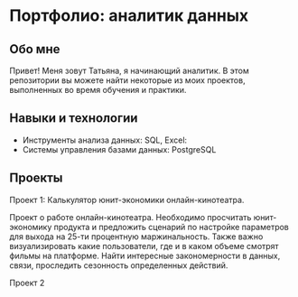 # Портфолио: аналитик данных

## Обо мне
Привет! Меня зовут Татьяна, я начинающий аналитик. В этом репозитории вы можете найти некоторые из моих проектов, выполненных во время обучения и практики.

## Навыки и технологии
- Инструменты анализа данных: SQL, Excel:
- Системы управления базами данных: PostgreSQL

## Проекты
Проект 1: Калькулятор юнит-экономики онлайн-кинотеатра.

Проект о работе онлайн-кинотеатра. Необходимо просчитать юнит-экономику продукта и предложить сценарий по настройке параметров для выхода на 25-ти процентную маржинальность. 
Также важно визуализировать какие пользователи, где и в каком объеме смотрят фильмы на платформе.
Найти интересные закономерности в данных, связи, проследить сезонность определенных действий.

Проект 2

